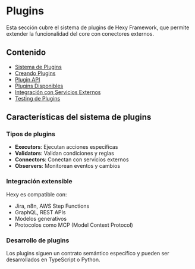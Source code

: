 # Plugins

Esta sección cubre el sistema de plugins de Hexy Framework, que permite extender la funcionalidad del core con conectores externos.

## Contenido

- [Sistema de Plugins](./plugin-system.md)
- [Creando Plugins](./creating-plugins.md)
- [Plugin API](./plugin-api.md)
- [Plugins Disponibles](./available-plugins.md)
- [Integración con Servicios Externos](./external-services.md)
- [Testing de Plugins](./testing-plugins.md)

## Características del sistema de plugins

### Tipos de plugins

- **Executors**: Ejecutan acciones específicas
- **Validators**: Validan condiciones y reglas
- **Connectors**: Conectan con servicios externos
- **Observers**: Monitorean eventos y cambios

### Integración extensible

Hexy es compatible con:
- Jira, n8n, AWS Step Functions
- GraphQL, REST APIs
- Modelos generativos
- Protocolos como MCP (Model Context Protocol)

### Desarrollo de plugins

Los plugins siguen un contrato semántico específico y pueden ser desarrollados en TypeScript o Python. 